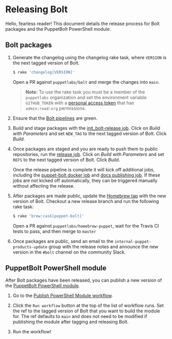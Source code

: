 # Releasing Bolt 

Hello, fearless reader! This document details the release process for Bolt packages and the PuppetBolt
PowerShell module.

## Bolt packages

1. Generate the changelog using the changelog rake task, where `VERSION` is the next tagged version of Bolt.

   ```bash
   $ rake 'changelog[VERSION]'
   ```
   
   Open a PR against `puppetlabs/bolt` and merge the changes into `main`.

   > **Note:** To use the rake task you must be a member of the `puppetlabs` organization and set the environment
     variable `GITHUB_TOKEN` with a [personal access token](https://github.com/settings/tokens) that has
     `admin:read:org` permissions.

1. Ensure that the [Bolt pipelines](https://jenkins-master-prod-1.delivery.puppetlabs.net/view/bolt/) are green.

1. Build and stage packages with the 
   [init_bolt-release job](https://jenkins-master-prod-1.delivery.puppetlabs.net/view/bolt/job/platform_bolt-vanagon_bolt-release-init_bolt-release/).
   Click on _Build with Parameters_ and set `NEW_TAG` to the next tagged version of Bolt. Click _Build_.

1. Once packages are staged and you are ready to push them to public repositories, run the
   [release job](https://jenkins-master-prod-1.delivery.puppetlabs.net/view/bolt/job/platform_ship-bolt_stage-foss-artifacts-all-repos/).
   Click on _Build with Parameters_ and set `REFS` to the next tagged version of Bolt. Click _Build_. 
   
   Once the release pipeline is complete it will kick off additional jobs, including the
   [puppet-bolt docker job](https://jenkins-master-prod-1.delivery.puppetlabs.net/view/bolt/job/platform_ship-bolt_build_and_push_bolt_docker_image/)
   and [docs publishing job](https://jenkins-master-prod-1.delivery.puppetlabs.net/view/bolt/job/platform_ship-bolt_publish_docs/).
   If these jobs are not kicked off automatically, they can be triggered manually without affecting the release.

1. After packages are made public, update the [Homebrew tap](https://github.com/puppetlabs/homebrew-puppet) with the
   new version of Bolt. Checkout a new release branch and run the following rake task:

   ```bash
   $ rake 'brew:cask[puppet-bolt]'
   ```

   Open a PR against `puppetlabs/homebrew-puppet`, wait for the Travis CI tests to pass, and then merge to
   `master`

1. Once packages are public, send an email to the `internal-puppet-products-update` group with the release
   notes and announce the new version in the `#bolt` channel on the community Slack.

## PuppetBolt PowerShell module

After Bolt packages have been released, you can publish a new version of the [PuppetBolt PowerShell 
module](https://www.powershellgallery.com/packages/PuppetBolt).

1. Go to the [Publish PowerShell Module workflow](https://github.com/puppetlabs/bolt/actions/workflows/publish-powershell-module.yaml).

1. Click the `Run workflow` button at the top of the list of workflow runs. Set the ref to the tagged 
   version of Bolt that you want to build the module for. The ref defaults to `main` and does not need
   to be modified if publishing the module after tagging and releasing Bolt.

1. Run the workflow!